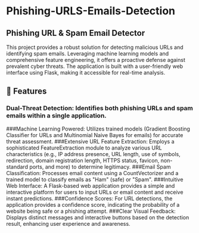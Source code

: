# Phishing-URLS-Emails-Detection
## Phishing URL & Spam Email Detector
This project provides a robust solution for detecting malicious URLs and identifying spam emails. Leveraging machine learning models and comprehensive feature engineering, it offers a proactive defense against prevalent cyber threats. The application is built with a user-friendly web interface using Flask, making it accessible for real-time analysis.

## 🚀 Features
### Dual-Threat Detection: Identifies both phishing URLs and spam emails within a single application.
###Machine Learning Powered: Utilizes trained models (Gradient Boosting Classifier for URLs and Multinomial Naive Bayes for emails) for accurate threat assessment.
###Extensive URL Feature Extraction: Employs a sophisticated FeatureExtraction module to analyze various URL characteristics (e.g., IP address presence, URL length, use of symbols, redirection, domain registration length, HTTPS status, favicon, non-standard ports, and more) to determine legitimacy.
###Email Spam Classification: Processes email content using a CountVectorizer and a trained model to classify emails as "Ham" (safe) or "Spam".
###Intuitive Web Interface: A Flask-based web application provides a simple and interactive platform for users to input URLs or email content and receive instant predictions.
###Confidence Scores: For URL detections, the application provides a confidence score, indicating the probability of a website being safe or a phishing attempt.
###Clear Visual Feedback: Displays distinct messages and interactive buttons  based on the detection result, enhancing user experience and awareness.
